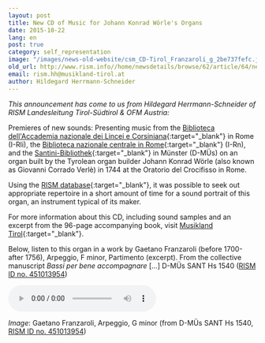 ```yaml
---
layout: post
title: New CD of Music for Johann Konrad Wörle's Organs
date: 2015-10-22
lang: en
post: true
category: self_representation
image: "/images/news-old-website/csm_CD-Tirol_Franzaroli_g_2be737fefc.jpg"
old_url: http://www.rism.info//home/newsdetails/browse/62/article/64/new-cd-of-music-for-johann-konrad-woerles-organs.html
email: rism.hh@musikland-tirol.at
author: Hildegard Herrmann-Schneider
---
```



_This announcement has come to us from Hildegard Herrmann-Schneider of RISM Landesleitung Tirol-Südtirol & OFM Austria:_

Premieres of new sounds: Presenting music from the [Biblioteca dell'Accademia nazionale dei Lincei e Corsiniana](https://opac.rism.info/search?View=rism&siglum=I-Rli){:target="_blank"} in Rome (I-Rli), the [Biblioteca nazionale centrale in Rome](https://opac.rism.info/search?View=rism&siglum=I-Rn){:target="_blank"} (I-Rn), and the [Santini-Bibliothek](https://opac.rism.info/search?View=rism&siglum=D-M%C3%9Cs){:target="_blank"} in Münster (D-MÜs) on an organ built by the Tyrolean organ builder Johann Konrad Wörle (also known as Giovanni Corrado Verlè) in 1744 at the Oratorio del Crocifisso in Rome.

Using the [RISM database](https://opac.rism.info/metaopac/start.do?View=rism){:target="_blank"}, it was possible to seek out appropriate repertoire in a short amount of time for a sound portrait of this organ, an instrument typical of its maker.

For more information about this CD, including sound samples and an excerpt from the 96-page accompanying book, visit [Musikland Tirol](http://cdeditionen.musikland-tirol.at/content/cd-editionen-2015/klingende-kostbarkeiten-aus-tirol-94.html){:target="_blank"}.

Below, listen to this organ in a work by Gaetano Franzaroli (before 1700-after 1756), Arpeggio, F minor, Partimento (excerpt). From the collective manuscript _Bassi per bene accompagnare_ […] D-MÜs SANT Hs 1540 ([RISM ID no. 451013954](https://opac.rism.info/search?id=451013954 "external-link-new-window"))

<audio controls>
<source src="http://cdeditionen.musikland-tirol.at/store/7d/f8/10/13/w7df810130f0f201c182150850216021/kost94_cd1_track09.mp3" type="audio/mpeg">
Your browser does not support the audio element.
</source></audio>

_Image_: Gaetano Franzaroli, Arpeggio, G minor (from D-MÜs SANT Hs 1540, [RISM ID no. 451013954](https://opac.rism.info/search?id=451013954 "external-link-new-window"))

